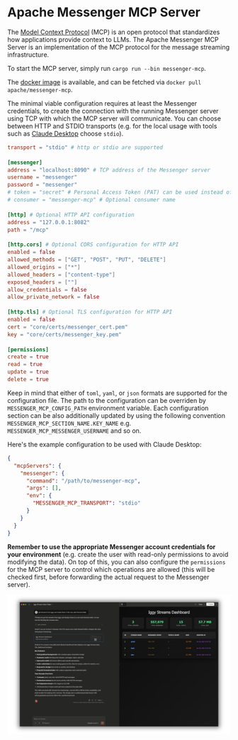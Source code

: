 # Apache Messenger MCP Server

The [Model Context Protocol](https://modelcontextprotocol.io) (MCP) is an open protocol that standardizes how applications provide context to LLMs. The Apache Messenger MCP Server is an implementation of the MCP protocol for the message streaming infrastructure.

To start the MCP server, simply run `cargo run --bin messenger-mcp`.

The [docker image](https://hub.docker.com/r/apache/messenger-mcp) is available, and can be fetched via `docker pull apache/messenger-mcp`.

The minimal viable configuration requires at least the Messenger credentials, to create the connection with the running Messenger server using TCP with which the MCP server will communicate. You can choose between HTTP and STDIO transports (e.g. for the local usage with tools such as [Claude Desktop](https://claude.ai/download) choose `stdio`).

```toml
transport = "stdio" # http or stdio are supported

[messenger]
address = "localhost:8090" # TCP address of the Messenger server
username = "messenger"
password = "messenger"
# token = "secret" # Personal Access Token (PAT) can be used instead of username and password
# consumer = "messenger-mcp" # Optional consumer name

[http] # Optional HTTP API configuration
address = "127.0.0.1:8082"
path = "/mcp"

[http.cors] # Optional CORS configuration for HTTP API
enabled = false
allowed_methods = ["GET", "POST", "PUT", "DELETE"]
allowed_origins = ["*"]
allowed_headers = ["content-type"]
exposed_headers = [""]
allow_credentials = false
allow_private_network = false

[http.tls] # Optional TLS configuration for HTTP API
enabled = false
cert = "core/certs/messenger_cert.pem"
key = "core/certs/messenger_key.pem"

[permissions]
create = true
read = true
update = true
delete = true
```

Keep in mind that either of `toml`, `yaml`, or `json` formats are supported for the configuration file. The path to the configuration can be overriden by `MESSENGER_MCP_CONFIG_PATH` environment variable. Each configuration section can be also additionally updated by using the following convention `MESSENGER_MCP_SECTION_NAME.KEY_NAME` e.g. `MESSENGER_MCP_MESSENGER_USERNAME` and so on.

Here's the example configuration to be used with Claude Desktop:

```json
{
  "mcpServers": {
    "messenger": {
      "command": "/path/to/messenger-mcp",
      "args": [],
      "env": {
        "MESSENGER_MCP_TRANSPORT": "stdio"
      }
    }
  }
}
```

**Remember to use the appropriate Messenger account credentials for your environment** (e.g. create the user with read-only permissions to avoid modifying the data). On top of this, you can also configure the `permissions` for the MCP server to control which operations are allowed (this will be checked first, before forwarding the actual request to the Messenger server).

![MCP](../../../assets/messenger_mcp_server.png)

